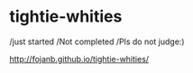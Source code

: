 # tightie-whities
/just started
/Not completed
/Pls do not judge:)

http://fojanb.github.io/tightie-whities/
